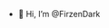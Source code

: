 - 👋 Hi, I’m @FirzenDark


<!---
FirzenDark/FirzenDark is a ✨ special ✨ repository because its `README.md` (this file) appears on your GitHub profile.
You can click the Preview link to take a look at your changes.
--->
